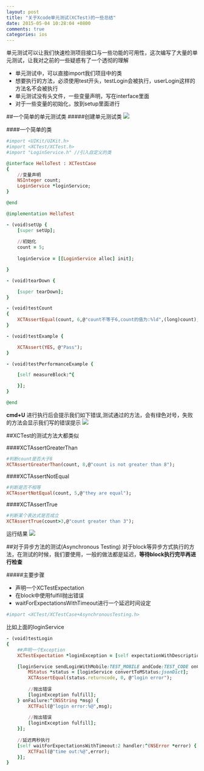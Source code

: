 ```yaml
---
layout: post
title: "关于Xcode单元测试(XCTest)的一些总结"
date: 2015-05-04 10:28:04 +0800
comments: true
categories: ios
---   
```


单元测试可以让我们快速检测项目接口与一些功能的可用性，这次编写了大量的单元测试，让我对之前的一些疑惑有了一个透彻的理解

- 单元测试中，可以直接import我们项目中的类
- 想要执行的方法，必须使用test开头，testLogin会被执行，userLogin这样的方法名不会被执行
- 单元测试没有头文件，一些变量声明，写在interface里面
- 对于一些变量的初始化，放到setup里面进行

##一个简单的单元测试类
#####创建单元测试类
![](http://ww1.sinaimg.cn/large/6e8de9dbgw1ers0n47wtrj20ka0bygnf.jpg)

####一个简单的类
```ruby
#import <UIKit/UIKit.h>
#import <XCTest/XCTest.h>
#import "LoginService.h" //引入自定义的类

@interface HelloTest : XCTestCase
{
	//变量声明		
    NSInteger count;
    LoginService *loginService;
}

@end

@implementation HelloTest

- (void)setUp {
    [super setUp];
    
    //初始化
    count = 5;
    
    loginService = [[LoginService alloc] init];

}

- (void)tearDown {

    [super tearDown];
}

- (void)testCount
{
    XCTAssertEqual(count, 6,@"count不等于6,count的值为:%ld",(long)count);
}

- (void)testExample {

    XCTAssert(YES, @"Pass");
}

- (void)testPerformanceExample {

    [self measureBlock:^{

    }];
}

@end
```

**cmd+U** 进行执行后会提示我们如下错误,测试通过的方法，会有绿色对号，失败的方法会显示我们写的错误提示
![](http://ww1.sinaimg.cn/large/6e8de9dbgw1ers0vuinl5j20p405jq49.jpg)

##XCTest的测试方法大都类似

####XCTAssertGreaterThan
```ruby
#判断count是否大于8
XCTAssertGreaterThan(count, 8,@"count is not greater than 8");
```
####XCTAssertNotEqual
```ruby
#判断是否不相等
XCTAssertNotEqual(count, 5,@"they are equal");
```

####XCTAssertTrue
```ruby
#判断某个表达式是否成立
XCTAssertTrue(count>3,@"count greater than 3");
```
运行结果
![](http://ww4.sinaimg.cn/large/6e8de9dbgw1ers16kf52bj210v04jn03.jpg)


##对于异步方法的测试(Asynchronous Testing)
对于block等异步方式执行的方法，在测试的时候，我们要使用，一般的做法都是延迟，**等待block执行完毕再进行检查**

#####主要步骤
- 声明一个XCTestExpectation
- 在block中使用fulfill抛出错误
- waitForExpectationsWithTimeout进行一个延迟时间设定


```ruby
#import <XCTest/XCTestCase+AsynchronousTesting.h>
```

比如上面的loginService

```ruby   
- (void)testLogin
{
	##声明一个Exception
    XCTestExpectation *loginException = [self expectationWithDescription:@"loginError"];

    [loginService sendLoginWithMobile:TEST_MOBILE andCode:TEST_CODE onComplete:^(NSDictionary *jsonDict, NSString *jsonString) {
        MStatus *status = [loginService convertToMStatus:jsonDict];
        XCTAssertEqual(status.returncode, 0, @"login error");
        
        //抛出错误
        [loginException fulfill];
    } onFailure:^(NSString *msg) {
        XCTFail(@"login error:%@",msg);
        
        //抛出错误
        [loginException fulfill];
    }];
    
    //延迟两秒执行
    [self waitForExpectationsWithTimeout:2 handler:^(NSError *error) {
        XCTFail(@"time out:%@",error);
    }];
}
```
